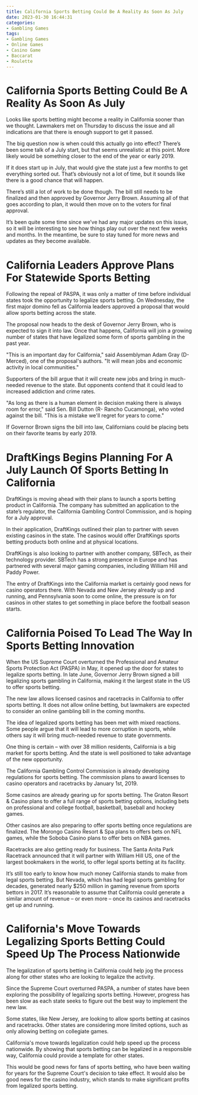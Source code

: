 ```yaml
---
title: California Sports Betting Could Be A Reality As Soon As July
date: 2023-01-30 16:44:31
categories:
- Gambling Games
tags:
- Gambling Games
- Online Games
- Casino Game
- Baccarat
- Roulette
---
```



#  California Sports Betting Could Be A Reality As Soon As July

Looks like sports betting might become a reality in California sooner than we thought. Lawmakers met on Thursday to discuss the issue and all indications are that there is enough support to get it passed.

The big question now is when could this actually go into effect? There’s been some talk of a July start, but that seems unrealistic at this point. More likely would be something closer to the end of the year or early 2019.

If it does start up in July, that would give the state just a few months to get everything sorted out. That’s obviously not a lot of time, but it sounds like there is a good chance that will happen.

There’s still a lot of work to be done though. The bill still needs to be finalized and then approved by Governor Jerry Brown. Assuming all of that goes according to plan, it would then move on to the voters for final approval.

It’s been quite some time since we’ve had any major updates on this issue, so it will be interesting to see how things play out over the next few weeks and months. In the meantime, be sure to stay tuned for more news and updates as they become available.

#  California Leaders Approve Plans For Statewide Sports Betting

Following the repeal of PASPA, it was only a matter of time before individual states took the opportunity to legalize sports betting. On Wednesday, the first major domino fell as California leaders approved a proposal that would allow sports betting across the state.

The proposal now heads to the desk of Governor Jerry Brown, who is expected to sign it into law. Once that happens, California will join a growing number of states that have legalized some form of sports gambling in the past year.

"This is an important day for California," said Assemblyman Adam Gray (D- Merced), one of the proposal's authors. "It will mean jobs and economic activity in local communities."

Supporters of the bill argue that it will create new jobs and bring in much-needed revenue to the state. But opponents contend that it could lead to increased addiction and crime rates.

"As long as there is a human element in decision making there is always room for error," said Sen. Bill Dutton (R- Rancho Cucamonga), who voted against the bill. "This is a mistake we'll regret for years to come."

If Governor Brown signs the bill into law, Californians could be placing bets on their favorite teams by early 2019.

#  DraftKings Begins Planning For A July Launch Of Sports Betting In California

DraftKings is moving ahead with their plans to launch a sports betting product in California. The company has submitted an application to the state’s regulator, the California Gambling Control Commission, and is hoping for a July approval.

In their application, DraftKings outlined their plan to partner with seven existing casinos in the state. The casinos would offer DraftKings sports betting products both online and at physical locations.

DraftKings is also looking to partner with another company, SBTech, as their technology provider. SBTech has a strong presence in Europe and has partnered with several major gaming companies, including William Hill and Paddy Power.

The entry of DraftKings into the California market is certainly good news for casino operators there. With Nevada and New Jersey already up and running, and Pennsylvania soon to come online, the pressure is on for casinos in other states to get something in place before the football season starts.

#  California Poised To Lead The Way In Sports Betting Innovation

When the US Supreme Court overturned the Professional and Amateur Sports Protection Act (PASPA) in May, it opened up the door for states to legalize sports betting. In late June, Governor Jerry Brown signed a bill legalizing sports gambling in California, making it the largest state in the US to offer sports betting.

The new law allows licensed casinos and racetracks in California to offer sports betting. It does not allow online betting, but lawmakers are expected to consider an online gambling bill in the coming months.

The idea of legalized sports betting has been met with mixed reactions. Some people argue that it will lead to more corruption in sports, while others say it will bring much-needed revenue to state governments.

One thing is certain – with over 38 million residents, California is a big market for sports betting. And the state is well positioned to take advantage of the new opportunity.

The California Gambling Control Commission is already developing regulations for sports betting. The commission plans to award licenses to casino operators and racetracks by January 1st, 2019.

Some casinos are already gearing up for sports betting. The Graton Resort & Casino plans to offer a full range of sports betting options, including bets on professional and college football, basketball, baseball and hockey games.

Other casinos are also preparing to offer sports betting once regulations are finalized. The Morongo Casino Resort & Spa plans to offers bets on NFL games, while the Soboba Casino plans to offer bets on NBA games.

Racetracks are also getting ready for business. The Santa Anita Park Racetrack announced that it will partner with William Hill US, one of the largest bookmakers in the world, to offer legal sports betting at its facility.

It’s still too early to know how much money California stands to make from legal sports betting. But Nevada, which has had legal sports gambling for decades, generated nearly $250 million in gaming revenue from sports bettors in 2017. It’s reasonable to assume that California could generate a similar amount of revenue – or even more – once its casinos and racetracks get up and running.

#  California's Move Towards Legalizing Sports Betting Could Speed Up The Process Nationwide

The legalization of sports betting in California could help jog the process along for other states who are looking to legalize the activity.

Since the Supreme Court overturned PASPA, a number of states have been exploring the possibility of legalizing sports betting. However, progress has been slow as each state seeks to figure out the best way to implement the new law.

Some states, like New Jersey, are looking to allow sports betting at casinos and racetracks. Other states are considering more limited options, such as only allowing betting on collegiate games.

California's move towards legalization could help speed up the process nationwide. By showing that sports betting can be legalized in a responsible way, California could provide a template for other states.

This would be good news for fans of sports betting, who have been waiting for years for the Supreme Court's decision to take effect. It would also be good news for the casino industry, which stands to make significant profits from legalized sports betting.